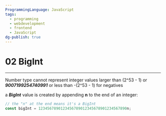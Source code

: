```yaml
---
ProgrammingLanguage: JavaScript
tags:
  - programming
  - webdevelopment
  - frontend
  - JavaScript
dg-publish: true
---
```


# 02 BigInt

---

Number type cannot represent integer values larger than (2^53 - 1) or **_9007199254740991_** or less than -(2^53 - 1) for negatives

a **_BigInt_** value is created by appending **n** to the end of an integer:

```javascript
// the "n" at the end means it's a BigInt
const bigInt = 1234567890123456789012345678901234567890n;
```
